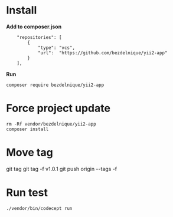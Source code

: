 # Install
**Add to composer.json**
```
    "repositories": [
        {
            "type": "vcs",
            "url":  "https://github.com/bezdelnique/yii2-app"
        }
    ],
```

**Run**
```
composer require bezdelnique/yii2-app
```


# Force project update
```
rm -Rf vendor/bezdelnique/yii2-app
composer install
```

# Move tag
git tag
git tag -f v1.0.1
git push origin --tags -f



# Run test
```
./vendor/bin/codecept run
```

